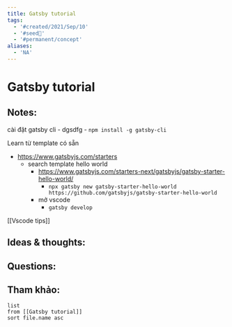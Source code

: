 ```yaml
---
title: Gatsby tutorial
tags:
  - '#created/2021/Sep/10'
  - '#seed🥜'
  - '#permanent/concept'
aliases:
  - 'NA'
---
```

# Gatsby tutorial

## Notes:
cài đặt gatsby cli
	- dgsdfg
	- `npm install -g gatsby-cli`

Learn từ template có sẵn
- https://www.gatsbyjs.com/starters
	- search template hello world
		- https://www.gatsbyjs.com/starters-next/gatsbyjs/gatsby-starter-hello-world/
			- `npx gatsby new gatsby-starter-hello-world https://github.com/gatsbyjs/gatsby-starter-hello-world`
		- mở vscode
			- `gatsby develop`
		
[[Vscode tips]]
## Ideas & thoughts:

## Questions:


## Tham khảo:
```dataview
list
from [[Gatsby tutorial]]
sort file.name asc
```
